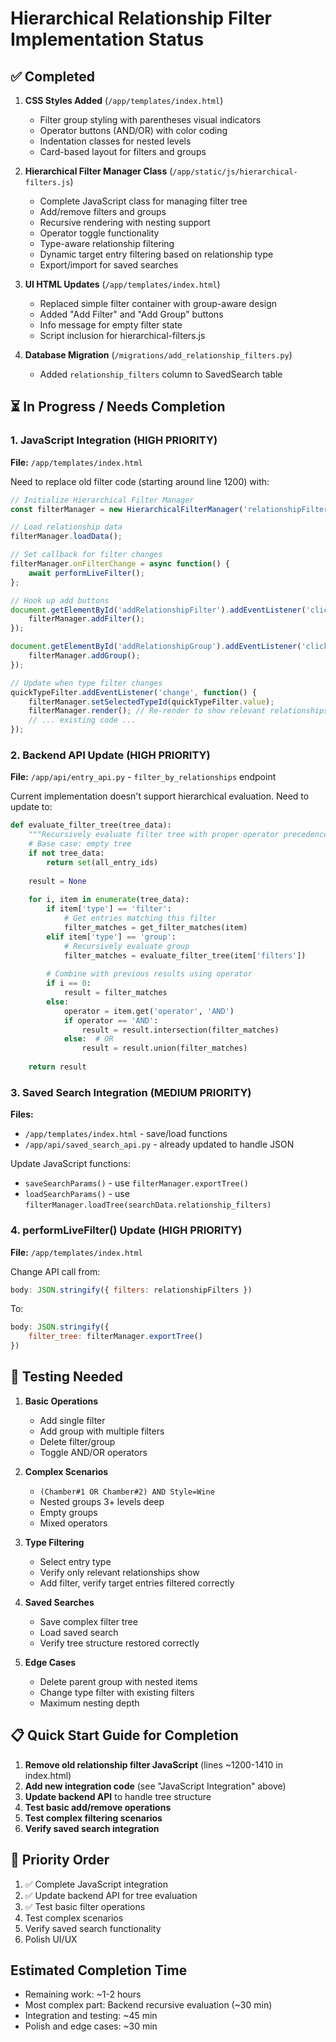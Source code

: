 # Hierarchical Relationship Filter Implementation Status

## ✅ Completed

1. **CSS Styles Added** (`/app/templates/index.html`)
   - Filter group styling with parentheses visual indicators
   - Operator buttons (AND/OR) with color coding
   - Indentation classes for nested levels
   - Card-based layout for filters and groups

2. **Hierarchical Filter Manager Class** (`/app/static/js/hierarchical-filters.js`)
   - Complete JavaScript class for managing filter tree
   - Add/remove filters and groups
   - Recursive rendering with nesting support
   - Operator toggle functionality
   - Type-aware relationship filtering
   - Dynamic target entry filtering based on relationship type
   - Export/import for saved searches

3. **UI HTML Updates** (`/app/templates/index.html`)
   - Replaced simple filter container with group-aware design
   - Added "Add Filter" and "Add Group" buttons
   - Info message for empty filter state
   - Script inclusion for hierarchical-filters.js

4. **Database Migration** (`/migrations/add_relationship_filters.py`)
   - Added `relationship_filters` column to SavedSearch table

## ⏳ In Progress / Needs Completion

### 1. JavaScript Integration (HIGH PRIORITY)
**File:** `/app/templates/index.html`

Need to replace old filter code (starting around line 1200) with:

```javascript
// Initialize Hierarchical Filter Manager
const filterManager = new HierarchicalFilterManager('relationshipFiltersContainer', 'noFiltersMessage');

// Load relationship data
filterManager.loadData();

// Set callback for filter changes
filterManager.onFilterChange = async function() {
    await performLiveFilter();
};

// Hook up add buttons
document.getElementById('addRelationshipFilter').addEventListener('click', () => {
    filterManager.addFilter();
});

document.getElementById('addRelationshipGroup').addEventListener('click', () => {
    filterManager.addGroup();
});

// Update when type filter changes
quickTypeFilter.addEventListener('change', function() {
    filterManager.setSelectedTypeId(quickTypeFilter.value);
    filterManager.render(); // Re-render to show relevant relationships
    // ... existing code ...
});
```

### 2. Backend API Update (HIGH PRIORITY)
**File:** `/app/api/entry_api.py` - `filter_by_relationships` endpoint

Current implementation doesn't support hierarchical evaluation. Need to update to:

```python
def evaluate_filter_tree(tree_data):
    """Recursively evaluate filter tree with proper operator precedence"""
    # Base case: empty tree
    if not tree_data:
        return set(all_entry_ids)
    
    result = None
    
    for i, item in enumerate(tree_data):
        if item['type'] == 'filter':
            # Get entries matching this filter
            filter_matches = get_filter_matches(item)
        elif item['type'] == 'group':
            # Recursively evaluate group
            filter_matches = evaluate_filter_tree(item['filters'])
        
        # Combine with previous results using operator
        if i == 0:
            result = filter_matches
        else:
            operator = item.get('operator', 'AND')
            if operator == 'AND':
                result = result.intersection(filter_matches)
            else:  # OR
                result = result.union(filter_matches)
    
    return result
```

### 3. Saved Search Integration (MEDIUM PRIORITY)
**Files:** 
- `/app/templates/index.html` - save/load functions
- `/app/api/saved_search_api.py` - already updated to handle JSON

Update JavaScript functions:
- `saveSearchParams()` - use `filterManager.exportTree()`
- `loadSearchParams()` - use `filterManager.loadTree(searchData.relationship_filters)`

### 4. performLiveFilter() Update (HIGH PRIORITY)
**File:** `/app/templates/index.html`

Change API call from:
```javascript
body: JSON.stringify({ filters: relationshipFilters })
```

To:
```javascript
body: JSON.stringify({ 
    filter_tree: filterManager.exportTree()
})
```

## 🧪 Testing Needed

1. **Basic Operations**
   - Add single filter
   - Add group with multiple filters
   - Delete filter/group
   - Toggle AND/OR operators

2. **Complex Scenarios**
   - `(Chamber#1 OR Chamber#2) AND Style=Wine`
   - Nested groups 3+ levels deep
   - Empty groups
   - Mixed operators

3. **Type Filtering**
   - Select entry type
   - Verify only relevant relationships show
   - Add filter, verify target entries filtered correctly

4. **Saved Searches**
   - Save complex filter tree
   - Load saved search
   - Verify tree structure restored correctly

5. **Edge Cases**
   - Delete parent group with nested items
   - Change type filter with existing filters
   - Maximum nesting depth

## 📋 Quick Start Guide for Completion

1. **Remove old relationship filter JavaScript** (lines ~1200-1410 in index.html)
2. **Add new integration code** (see "JavaScript Integration" above)
3. **Update backend API** to handle tree structure
4. **Test basic add/remove operations**
5. **Test complex filtering scenarios**
6. **Verify saved search integration**

## 🎯 Priority Order

1. ✅ Complete JavaScript integration
2. ✅ Update backend API for tree evaluation  
3. ✅ Test basic filter operations
4. Test complex scenarios
5. Verify saved search functionality
6. Polish UI/UX

## Estimated Completion Time

- Remaining work: ~1-2 hours
- Most complex part: Backend recursive evaluation (~30 min)
- Integration and testing: ~45 min
- Polish and edge cases: ~30 min
